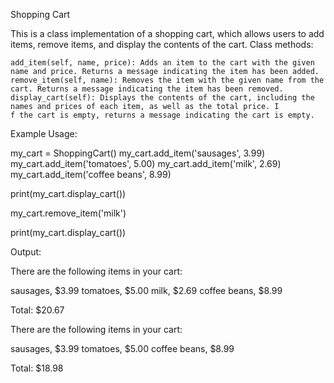 Shopping Cart

This is a class implementation of a shopping cart, which allows users to add items, remove items, and display the contents of the cart.
Class methods:

    add_item(self, name, price): Adds an item to the cart with the given name and price. Returns a message indicating the item has been added.
    remove_item(self, name): Removes the item with the given name from the cart. Returns a message indicating the item has been removed.
    display_cart(self): Displays the contents of the cart, including the names and prices of each item, as well as the total price. I
    f the cart is empty, returns a message indicating the cart is empty.

Example Usage:

my_cart = ShoppingCart()
my_cart.add_item('sausages', 3.99)
my_cart.add_item('tomatoes', 5.00)
my_cart.add_item('milk', 2.69)
my_cart.add_item('coffee beans', 8.99)

print(my_cart.display_cart())

my_cart.remove_item('milk')

print(my_cart.display_cart())

Output:

There are the following items in your cart:

sausages, $3.99
tomatoes, $5.00
milk, $2.69
coffee beans, $8.99

Total: $20.67

There are the following items in your cart:

sausages, $3.99
tomatoes, $5.00
coffee beans, $8.99

Total: $18.98
